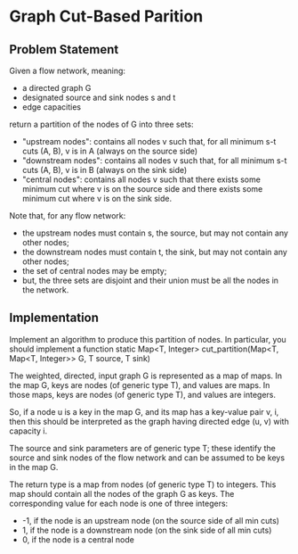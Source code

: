 # Graph Cut-Based Parition

## Problem Statement
Given a flow network, meaning:
- a directed graph G
- designated source and sink nodes s and t
- edge capacities

return a partition of the nodes of G into three sets:
- "upstream nodes": contains all nodes v such that, for all minimum s-t cuts (A, B), v is in A (always on the source side)
- "downstream nodes": contains all nodes v such that, for all minimum s-t cuts (A, B), v is in B (always on the sink side)
- "central nodes": contains all nodes v such that there exists some minimum cut where v is on the source side and there exists some minimum cut where v is on the sink side.

Note that, for any flow network:

- the upstream nodes must contain s, the source, but may not contain any other nodes;
- the downstream nodes must contain t, the sink, but may not contain any other nodes;
- the set of central nodes may be empty;
- but, the three sets are disjoint and their union must be all the nodes in the network.

## Implementation
Implement an algorithm to produce this partition of nodes. In particular, you should implement a function
	static <T> Map<T, Integer> cut_partition(Map<T, Map<T, Integer>> G, T source, T sink)
	
The weighted, directed, input graph G is represented as a map of maps. In the map G, keys are nodes (of generic type T), and values are maps. In those maps, keys are nodes (of
generic type T), and values are integers.

So, if a node u is a key in the map G, and its map has a key-value pair v, i, then this should be interpreted as the graph having directed edge (u, v) with capacity i.

The source and sink parameters are of generic type T; these identify the source and sink nodes of the flow network and can be assumed to be keys in the map G.

The return type is a map from nodes (of generic type T) to integers. This map should contain all the nodes of the graph G as keys. The corresponding value for each node is one of three integers:

- -1, if the node is an upstream node (on the source side of all min cuts)
- 1, if the node is a downstream node (on the sink side of all min cuts)
- 0, if the node is a central node